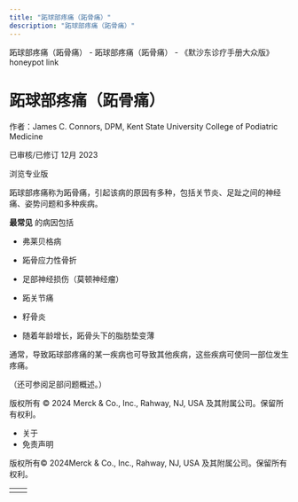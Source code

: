 ```yaml
---
title: "跖球部疼痛（跖骨痛）"
description: "跖球部疼痛（跖骨痛）"
---
```


﻿跖球部疼痛（跖骨痛） \- 跖球部疼痛（跖骨痛） \- 《默沙东诊疗手册大众版》 honeypot link

# 跖球部疼痛（跖骨痛）

作者：James C. Connors, DPM, Kent State University College of Podiatric Medicine

已审核/已修订 12月 2023

浏览专业版

跖球部疼痛称为跖骨痛，引起该病的原因有多种，包括关节炎、足趾之间的神经痛、姿势问题和多种疾病。

**最常见** 的病因包括

- 弗莱贝格病

- 跖骨应力性骨折

- 足部神经损伤（莫顿神经瘤）

- 跖关节痛

- 籽骨炎

- 随着年龄增长，跖骨头下的脂肪垫变薄


通常，导致跖球部疼痛的某一疾病也可导致其他疾病，这些疾病可使同一部位发生疼痛。

（还可参阅足部问题概述。）



版权所有 © 2024
Merck & Co., Inc., Rahway, NJ, USA 及其附属公司。保留所有权利。

- 关于
- 免责声明

版权所有© 2024Merck & Co., Inc., Rahway, NJ, USA 及其附属公司。保留所有权利。

|     |     |
| --- | --- |
|  |  |